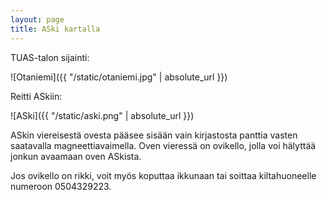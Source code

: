 ```yaml
---
layout: page
title: ASki kartalla
---
```


TUAS-talon sijainti:

![Otaniemi]({{ "/static/otaniemi.jpg" | absolute_url }})

Reitti ASkiin:

![ASki]({{ "/static/aski.png" | absolute_url }})

ASkin viereisestä ovesta pääsee sisään vain kirjastosta panttia vasten saatavalla magneettiavaimella. Oven vieressä on ovikello, jolla voi hälyttää jonkun avaamaan oven ASkista.

Jos ovikello on rikki, voit myös koputtaa ikkunaan tai soittaa kiltahuoneelle numeroon 0504329223.
